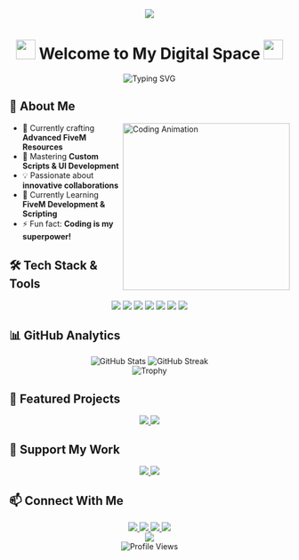 <div align="center">
    <img src="https://capsule-render.vercel.app/api?type=waving&color=timeGradient&height=300&section=header&text=Enow%20Dev&fontSize=90&fontAlignY=35&animation=fadeIn&desc=FiveM Resource Developer&descAlignY=60&descSize=20"/>
</div>

<h1 align="center">
    <img src="https://emoji.discord.st/emojis/768b108d-274f-4f44-a634-8477b16efce7.gif" width="35">
    Welcome to My Digital Space
    <img src="https://emoji.discord.st/emojis/768b108d-274f-4f44-a634-8477b16efce7.gif" width="35">
</h1>

<div align="center">
    <img src="https://readme-typing-svg.herokuapp.com?font=Fira+Code&duration=3000&pause=1000&color=F75C7E&center=true&vCenter=true&width=500&lines=🎮+FiveM+Resource+Developer;✨+Custom+Scripts+Creator;🎨+UI%2FUX+Designer;🚀+Always+Learning%2C+Always+Growing" alt="Typing SVG" />
</div>

## 🎯 About Me
<img align="right" width="300" src="https://media.giphy.com/media/qgQUggAC3Pfv687qPC/giphy.gif" alt="Coding Animation">

- 🔭 Currently crafting **Advanced FiveM Resources**
- 🌱 Mastering **Custom Scripts & UI Development**
- 💡 Passionate about **innovative collaborations**
- 💬 Currently Learning **FiveM Development & Scripting**
- ⚡ Fun fact: **Coding is my superpower!**

## 🛠️ Tech Stack & Tools
<div align="center">
    <img src="https://img.shields.io/badge/lua-%232C2D72.svg?style=for-the-badge&logo=lua&logoColor=white&labelColor=1f1f1f"/>
    <img src="https://img.shields.io/badge/javascript-%23323330.svg?style=for-the-badge&logo=javascript&logoColor=%23F7DF1E&labelColor=1f1f1f"/>
    <img src="https://img.shields.io/badge/html5-%23E34F26.svg?style=for-the-badge&logo=html5&logoColor=white&labelColor=1f1f1f"/>
    <img src="https://img.shields.io/badge/css3-%231572B6.svg?style=for-the-badge&logo=css3&logoColor=white&labelColor=1f1f1f"/>
    <img src="https://img.shields.io/badge/mysql-%234479A1.svg?style=for-the-badge&logo=mysql&logoColor=white&labelColor=1f1f1f"/>
    <img src="https://img.shields.io/badge/VSCode-0078d7.svg?style=for-the-badge&logo=visual-studio-code&logoColor=white&labelColor=1f1f1f"/>
    <img src="https://img.shields.io/badge/git-%23F05033.svg?style=for-the-badge&logo=git&logoColor=white&labelColor=1f1f1f"/>
</div>

## 📊 GitHub Analytics
<div align="center">
    <img src="https://github-readme-stats.vercel.app/api?username=EnowDev&show_icons=true&theme=radical&hide_border=true&bg_color=0D1117" alt="GitHub Stats" />
    <img src="https://github-readme-streak-stats.herokuapp.com/?user=EnowDev&theme=radical&hide_border=true&background=0D1117" alt="GitHub Streak" />
</div>

<div align="center">
    <img src="https://github-profile-trophy.vercel.app/?username=EnowDev&theme=radical&no-frame=true&no-bg=true&row=1" alt="Trophy" />
</div>

## 🌟 Featured Projects
<div align="center">
    <a href="YOUR_REPO_LINK">
        <img src="https://github-readme-stats.vercel.app/api/pin/?username=EnowDev&repo=REPO_NAME&theme=radical&hide_border=true&bg_color=0D1117" />
    </a>
    <a href="YOUR_REPO_LINK">
        <img src="https://github-readme-stats.vercel.app/api/pin/?username=EnowDev&repo=REPO_NAME&theme=radical&hide_border=true&bg_color=0D1117" />
    </a>
</div>

## 💖 Support My Work
<div align="center">
    <a href="https://bagibagi.co/enow">
        <img src="https://img.shields.io/badge/BagiBagi-Support_Me-FF69B4?style=for-the-badge&logo=data:image/svg+xml;base64,PHN2ZyB4bWxucz0iaHR0cDovL3d3dy53My5vcmcvMjAwMC9zdmciIHZpZXdCb3g9IjAgMCAyNCAyNCI+PHBhdGggZD0iTTEyIDIxLjM1bC0xLjQ1LTEuMzJDNS40IDE1LjM2IDIgMTIuMjggMiA4LjUgMiA1LjQyIDQuNDIgMyA3LjUgM2MxLjc0IDAgMy40MS44MSA0LjUgMi4wOUMxMy4wOSAzLjgxIDE0Ljc2IDMgMTYuNSAzIDE5LjU4IDMgMjIgNS40MiAyMiA4LjVjMCAzLjc4LTMuNCA2Ljg2LTguNTUgMTEuNTRMMTIgMjEuMzV6IiBmaWxsPSJ3aGl0ZSIvPjwvc3ZnPg==" />
    </a>
    <a href="https://sociabuzz.com/enow14">
        <img src="https://img.shields.io/badge/SociaBuzz-Support_Me-00B4DB?style=for-the-badge&logo=data:image/svg+xml;base64,PHN2ZyB4bWxucz0iaHR0cDovL3d3dy53My5vcmcvMjAwMC9zdmciIHZpZXdCb3g9IjAgMCAyNCAyNCI+PHBhdGggZD0iTTEyIDIxLjM1bC0xLjQ1LTEuMzJDNS40IDE1LjM2IDIgMTIuMjggMiA4LjUgMiA1LjQyIDQuNDIgMyA3LjUgM2MxLjc0IDAgMy40MS44MSA0LjUgMi4wOUMxMy4wOSAzLjgxIDE0Ljc2IDMgMTYuNSAzIDE5LjU4IDMgMjIgNS40MiAyMiA4LjVjMCAzLjc4LTMuNCA2Ljg2LTguNTUgMTEuNTRMMTIgMjEuMzV6IiBmaWxsPSJ3aGl0ZSIvPjwvc3ZnPg==" />
    </a>
</div>

## 📫 Connect With Me
<div align="center">
    <a href="discordapp.com/users/310059253295480832">
        <img src="https://img.shields.io/badge/Discord-7289DA?style=for-the-badge&logo=discord&logoColor=white&labelColor=1f1f1f" />
    </a>
    <a href="https://instagram.com/rxky.mahardika">
        <img src="https://img.shields.io/badge/Instagram-E4405F?style=for-the-badge&logo=instagram&logoColor=white&labelColor=1f1f1f" />
    </a>
    <a href="https://tiktok.com/@infernokyh">
        <img src="https://img.shields.io/badge/TikTok-000000?style=for-the-badge&logo=tiktok&logoColor=white&labelColor=1f1f1f" />
    </a>
    <a href="mailto:enowdev@gmail.com">
        <img src="https://img.shields.io/badge/Email-D14836?style=for-the-badge&logo=gmail&logoColor=white&labelColor=1f1f1f" />
    </a>
</div>

<div align="center">
    <img src="https://capsule-render.vercel.app/api?type=waving&color=timeGradient&height=100&section=footer"/>
</div>

<div align="center">
    <img src="https://komarev.com/ghpvc/?username=EnowDev&color=blueviolet&style=for-the-badge&label=PROFILE+VIEWS" alt="Profile Views">
</div>
